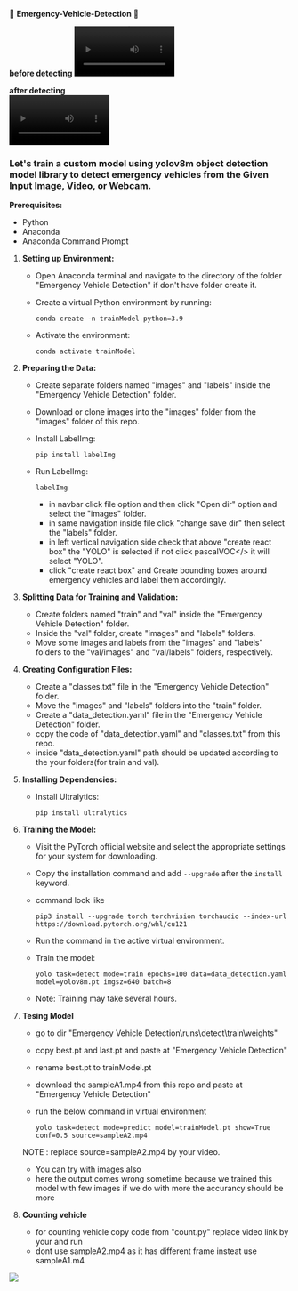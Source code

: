 🚨 **Emergency-Vehicle-Detection** 🚨

**before detecting**
<video src = "https://github.com/sanket96s/Emergency-Vehicle-Detection/assets/109816069/f96a5785-2b02-4091-99fd-cb10e5fd227d" width=180 />

**after detecting**<br>
<video src = "https://github.com/sanket96s/Emergency-Vehicle-Detection/assets/109816069/1ae2b669-3dba-4204-8f0d-5ee44b141752" width=180 />

### Let's train a custom model using yolov8m object detection model library to detect emergency vehicles from the Given Input Image, Video, or Webcam.

**Prerequisites:**
- Python
- Anaconda
- Anaconda Command Prompt

1. **Setting up Environment:**
   - Open Anaconda terminal and navigate to the directory of the folder "Emergency Vehicle Detection" if don't have folder create it.
   - Create a virtual Python environment by running:
     
     ```
     conda create -n trainModel python=3.9
     ```
     
   - Activate the environment:
     
     ```
     conda activate trainModel
     ```

2. **Preparing the Data:**
   - Create separate folders named "images" and "labels" inside the "Emergency Vehicle Detection" folder.
   - Download or clone images into the "images" folder from the "images" folder of this repo.
   - Install LabelImg:
     
     ```
     pip install labelImg
     ```
     
   - Run LabelImg:
     
     ```
     labelImg
     ```
     
     - in navbar click file option and then click "Open dir" option and select the "images" folder.
     - in same navigation inside file click "change save dir" then select the "labels" folder.
     - in left vertical navigation side check that above "create react box" the "YOLO" is selected if not click pascalVOC</> it will select "YOLO".
     - click "create react box" and Create bounding boxes around emergency vehicles and label them accordingly.

3. **Splitting Data for Training and Validation:**
   - Create folders named "train" and "val" inside the "Emergency Vehicle Detection" folder.
   - Inside the "val" folder, create "images" and "labels" folders.
   - Move some images and labels from the "images" and "labels" folders to the "val/images" and "val/labels" folders, respectively.

4. **Creating Configuration Files:**
   - Create a "classes.txt" file in the "Emergency Vehicle Detection" folder.
   - Move the "images" and "labels" folders into the "train" folder.
   - Create a "data_detection.yaml" file in the "Emergency Vehicle Detection" folder.
   - copy the code of "data_detection.yaml" and "classes.txt" from this repo.
   - inside "data_detection.yaml" path should be updated according to the your folders(for train and val).

5. **Installing Dependencies:**
   - Install Ultralytics:
     
     ```
     pip install ultralytics
     ```

6. **Training the Model:**
   - Visit the PyTorch official website and select the appropriate settings for your system for downloading.
   - Copy the installation command and add `--upgrade` after the `install` keyword.
   - command look like
     
     ```
     pip3 install --upgrade torch torchvision torchaudio --index-url https://download.pytorch.org/whl/cu121
     ```
     
   - Run the command in the active virtual environment.
   - Train the model:
     ```
     yolo task=detect mode=train epochs=100 data=data_detection.yaml model=yolov8m.pt imgsz=640 batch=8
     ```
   - Note: Training may take several hours.

7. **Tesing Model**
   - go to dir "Emergency Vehicle Detection\runs\detect\train\weights"
   - copy best.pt and last.pt and paste at "Emergency Vehicle Detection"
   - rename best.pt to trainModel.pt
   - download the sampleA1.mp4 from this repo and paste at "Emergency Vehicle Detection"
   - run the below command in virtual environment
     
     ```
     yolo task=detect mode=predict model=trainModel.pt show=True conf=0.5 source=sampleA2.mp4
     ```
   NOTE : replace source=sampleA2.mp4 by your video.
   - You can try with images also
   - here the output comes wrong sometime because we trained this model with few images if we do with more the accurancy should be more

8. **Counting vehicle**
   - for counting vehicle copy code from "count.py" replace video link by your and run
   - dont use sampleA2.mp4 as it has different frame insteat use sampleA1.m4

<img src="https://github.com/ADITYAP2003/Emergency-Vehicle-Detection-and-Traffic-Management/assets/125755687/e73349a9-cc36-45d7-994b-d4a91c04efde">
